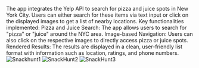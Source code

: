  The app integrates the Yelp API to search for pizza and juice spots in New York City. Users can either search for these items via text input or click on the displayed images to get a list of nearby locations.
Key functionalities implemented:
Pizza and Juice Search: The app allows users to search for "pizza" or "juice" around the NYC area.
Image-based Navigation: Users can also click on the respective images to directly access pizza or juice spots.
Rendered Results: The results are displayed in a clean, user-friendly list format with information such as location, ratings, and phone numbers.
![Snackhunt1](https://github.com/user-attachments/assets/ecedd9cc-ba8f-49e0-a976-c8859eb9f96c)
![SnackHunt2](https://github.com/user-attachments/assets/fed8a21c-7582-441b-b3a2-6b8c83909013)
![SnackHunt3](https://github.com/user-attachments/assets/6e322d5f-1540-4bc3-8435-88a539b4377c)
